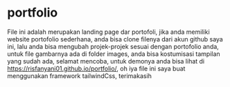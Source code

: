 # portfolio
File ini adalah merupakan landing page dar portofoli, jika anda memiliki website portofolio sederhana, anda bisa clone filenya dari akun github saya ini, lalu anda bisa mengubah projek-projek sesuai dengan portofolio anda, untuk file gambarnya ada di folder images, anda bisa kostumisasi tampilan yang sudah ada, selamat mencoba, untuk demonya anda bisa lihat di https://risfanyani01.github.io/portfolio/, oh iya file ini saya buat menggunakan framework tailwindCss, terimakasih
